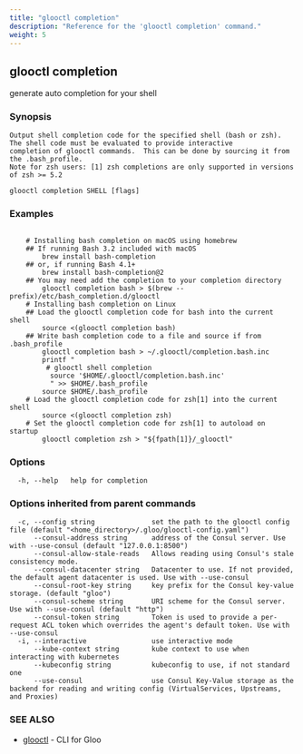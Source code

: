 ```yaml
---
title: "glooctl completion"
description: "Reference for the 'glooctl completion' command."
weight: 5
---
```

## glooctl completion

generate auto completion for your shell

### Synopsis


	Output shell completion code for the specified shell (bash or zsh).
	The shell code must be evaluated to provide interactive
	completion of glooctl commands.  This can be done by sourcing it from
	the .bash_profile.
	Note for zsh users: [1] zsh completions are only supported in versions of zsh >= 5.2

```
glooctl completion SHELL [flags]
```

### Examples

```

	# Installing bash completion on macOS using homebrew
	## If running Bash 3.2 included with macOS
	  	brew install bash-completion
	## or, if running Bash 4.1+
	    brew install bash-completion@2
	## You may need add the completion to your completion directory
	    glooctl completion bash > $(brew --prefix)/etc/bash_completion.d/glooctl
	# Installing bash completion on Linux
	## Load the glooctl completion code for bash into the current shell
	    source <(glooctl completion bash)
	## Write bash completion code to a file and source if from .bash_profile
	    glooctl completion bash > ~/.glooctl/completion.bash.inc
	    printf "
 	     # glooctl shell completion
	      source '$HOME/.glooctl/completion.bash.inc'
	      " >> $HOME/.bash_profile
	    source $HOME/.bash_profile
	# Load the glooctl completion code for zsh[1] into the current shell
	    source <(glooctl completion zsh)
	# Set the glooctl completion code for zsh[1] to autoload on startup
	    glooctl completion zsh > "${fpath[1]}/_glooctl"
```

### Options

```
  -h, --help   help for completion
```

### Options inherited from parent commands

```
  -c, --config string              set the path to the glooctl config file (default "<home_directory>/.gloo/glooctl-config.yaml")
      --consul-address string      address of the Consul server. Use with --use-consul (default "127.0.0.1:8500")
      --consul-allow-stale-reads   Allows reading using Consul's stale consistency mode.
      --consul-datacenter string   Datacenter to use. If not provided, the default agent datacenter is used. Use with --use-consul
      --consul-root-key string     key prefix for the Consul key-value storage. (default "gloo")
      --consul-scheme string       URI scheme for the Consul server. Use with --use-consul (default "http")
      --consul-token string        Token is used to provide a per-request ACL token which overrides the agent's default token. Use with --use-consul
  -i, --interactive                use interactive mode
      --kube-context string        kube context to use when interacting with kubernetes
      --kubeconfig string          kubeconfig to use, if not standard one
      --use-consul                 use Consul Key-Value storage as the backend for reading and writing config (VirtualServices, Upstreams, and Proxies)
```

### SEE ALSO

* [glooctl](../glooctl)	 - CLI for Gloo


